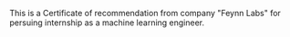 This is a Certificate of recommendation from company "Feynn Labs" for persuing internship as a machine learning engineer.
